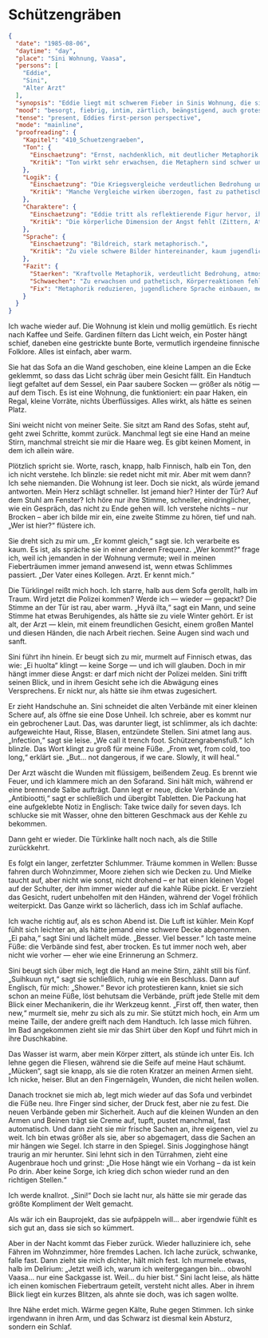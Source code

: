 # Schützengräben

```json
{
  "date": "1985-08-06",
  "daytime": "day",
  "place": "Sini Wohnung, Vaasa",
  "persons": [
    "Eddie",
    "Sini",
    "Alter Arzt"
  ],
  "synopsis": "Eddie liegt mit schwerem Fieber in Sinis Wohnung, die sie liebevoll beschreibt. Sini hat ihre Schichten getauscht und weicht nicht von Eddies Seite. Eddie halluziniert, missversteht Sinis Telefonat als Gespräch mit einer unsichtbaren Person. Ein alter Arzt kommt, diagnostiziert Schützengrabensfuß, reinigt und verbindet die Wunden neu. Eddie erhält Tabletten, schläft lange und träumt grotesk von Mielke. Am Abend fühlt sie sich besser, Sini wechselt die Verbände erneut und bringt sie unter die Dusche. Eddie deliriert noch einmal und schläft schließlich in Sinis Armen ein.",
  "mood": "besorgt, fiebrig, intim, zärtlich, beängstigend, auch grotesk",
  "tense": "present, Eddies first-person perspective",
  "mode": "mainline",
  "proofreading": {
    "Kapitel": "410_Schuetzengraeben",
    "Ton": {
      "Einschaetzung": "Ernst, nachdenklich, mit deutlicher Metaphorik. Eddie beschreibt ihre Lage in Kriegsbildern.",
      "Kritik": "Ton wirkt sehr erwachsen, die Metaphern sind schwer und literarisch. Gefahr: Verlust der jugendlichen Stimme."
    },
    "Logik": {
      "Einschaetzung": "Die Kriegsvergleiche verdeutlichen Bedrohung und Angst.",
      "Kritik": "Manche Vergleiche wirken überzogen, fast zu pathetisch für eine Jugendliche. Realitätsnähe leidet."
    },
    "Charaktere": {
      "Einschaetzung": "Eddie tritt als reflektierende Figur hervor, ihre Angst wird sichtbar.",
      "Kritik": "Die körperliche Dimension der Angst fehlt (Zittern, Atem, Herz). Stattdessen bleibt es bei Bildern und Gedanken."
    },
    "Sprache": {
      "Einschaetzung": "Bildreich, stark metaphorisch.",
      "Kritik": "Zu viele schwere Bilder hintereinander, kaum jugendliche Direktheit. Sprache wirkt eher literarisch als authentisch."
    },
    "Fazit": {
      "Staerken": "Kraftvolle Metaphorik, verdeutlicht Bedrohung, atmosphärisch dicht.",
      "Schwaechen": "Zu erwachsen und pathetisch, Körperreaktionen fehlen, Gefahr von Distanzierung.",
      "Fix": "Metaphorik reduzieren, jugendlichere Sprache einbauen, mehr unmittelbare körperliche Reaktionen zeigen."
    }
  }
}
```

Ich wache wieder auf. Die Wohnung ist klein und mollig gemütlich. Es riecht nach
Kaffee und Seife. Gardinen filtern das Licht weich, ein Poster hängt schief,
daneben eine gestrickte bunte Borte, vermutlich irgendeine finnische Folklore.
Alles ist einfach, aber warm.

Sie hat das Sofa an die Wand geschoben, eine kleine Lampen an die Ecke geklemmt,
so dass das Licht schräg über mein Gesicht fällt. Ein Handtuch liegt gefaltet
auf dem Sessel, ein Paar saubere Socken — größer als nötig — auf dem Tisch. Es
ist eine Wohnung, die funktioniert: ein paar Haken, ein Regal, kleine Vorräte,
nichts Überflüssiges. Alles wirkt, als hätte es seinen Platz.

Sini weicht nicht von meiner Seite. Sie sitzt am Rand des Sofas, steht auf, geht
zwei Schritte, kommt zurück. Manchmal legt sie eine Hand an meine Stirn,
manchmal streicht sie mir die Haare weg. Es gibt keinen Moment, in dem ich
allein wäre.

Plötzlich spricht sie. Worte, rasch, knapp, halb Finnisch, halb ein Ton, den ich
nicht verstehe. Ich blinzle: sie redet nicht mit mir. Aber mit wem dann? Ich
sehe niemanden. Die Wohnung ist leer. Doch sie nickt, als würde jemand
antworten. Mein Herz schlägt schneller. Ist jemand hier? Hinter der Tür? Auf dem
Stuhl am Fenster? Ich höre nur ihre Stimme, schneller, eindringlicher, wie ein
Gespräch, das nicht zu Ende gehen will. Ich verstehe nichts – nur Brocken – aber
ich bilde mir ein, eine zweite Stimme zu hören, tief und nah. „Wer ist hier?“
flüstere ich.

Sie dreht sich zu mir um. „Er kommt gleich,“ sagt sie. Ich verarbeite es kaum.
Es ist, als spräche sie in einer anderen Frequenz. „Wer kommt?“ frage ich, weil
ich jemanden in der Wohnung vermute; weil in meinen Fieberträumen immer jemand
anwesend ist, wenn etwas Schlimmes passiert. „Der Vater eines Kollegen. Arzt. Er
kennt mich.“

Die Türklingel reißt mich hoch. Ich starre, halb aus dem Sofa gerollt, halb im
Traum. Wird jetzt die Polizei kommen? Werde ich — wieder — gepackt? Die Stimme
an der Tür ist rau, aber warm. „Hyvä ilta,“ sagt ein Mann, und seine Stimme hat
etwas Beruhigendes, als hätte sie zu viele Winter gehört. Er ist alt, der Arzt —
klein, mit einem freundlichen Gesicht, einem großen Mantel und diesen Händen,
die nach Arbeit riechen. Seine Augen sind wach und sanft.

Sini führt ihn hinein. Er beugt sich zu mir, murmelt auf Finnisch etwas, das
wie: „Ei huolta“ klingt — keine Sorge — und ich will glauben. Doch in mir hängt
immer diese Angst: er darf mich nicht der Polizei melden. Sini trifft seinen
Blick, und in ihrem Gesicht sehe ich die Abwägung eines Versprechens. Er nickt
nur, als hätte sie ihm etwas zugesichert.

Er zieht Handschuhe an. Sini schneidet die alten Verbände mit einer kleinen
Schere auf, als öffne sie eine Dose Unheil. Ich schreie, aber es kommt nur ein
gebrochener Laut. Das, was darunter liegt, ist schlimmer, als ich dachte:
aufgeweichte Haut, Risse, Blasen, entzündete Stellen. Sini atmet lang aus.
„Infection,“ sagt sie leise. „We call it trench foot. Schützengrabensfuß.“ Ich
blinzle. Das Wort klingt zu groß für meine Füße. „From wet, from cold, too
long,“ erklärt sie. „But… not dangerous, if we care. Slowly, it will heal.“

Der Arzt wäscht die Wunden mit flüssigem, beißendem Zeug. Es brennt wie Feuer,
und ich klammere mich an den Sofarand. Sini hält mich, während er eine brennende
Salbe aufträgt. Dann legt er neue, dicke Verbände an. „Antibiootti,“ sagt er
schließlich und übergibt Tabletten. Die Packung hat eine aufgeklebte Notiz in
Englisch: Take twice daily for seven days. Ich schlucke sie mit Wasser, ohne den
bitteren Geschmack aus der Kehle zu bekommen.

Dann geht er wieder. Die Türklinke hallt noch nach, als die Stille zurückkehrt.

Es folgt ein langer, zerfetzter Schlummer. Träume kommen in Wellen: Busse fahren
durch Wohnzimmer, Moore ziehen sich wie Decken zu. Und Mielke taucht auf, aber
nicht wie sonst, nicht drohend – er hat einen kleinen Vogel auf der Schulter,
der ihm immer wieder auf die kahle Rübe pickt. Er verzieht das Gesicht, rudert
unbeholfen mit den Händen, während der Vogel fröhlich weiterpickt. Das Ganze
wirkt so lächerlich, dass ich im Schlaf auflache.

Ich wache richtig auf, als es schon Abend ist. Die Luft ist kühler. Mein Kopf
fühlt sich leichter an, als hätte jemand eine schwere Decke abgenommen. „Ei
paha,“ sagt Sini und lächelt müde. „Besser. Viel besser.“ Ich taste meine Füße:
die Verbände sind fest, aber trocken. Es tut immer noch weh, aber nicht wie
vorher — eher wie eine Erinnerung an Schmerz.

Sini beugt sich über mich, legt die Hand an meine Stirn, zählt still bis fünf.
„Suihkuun nyt,“ sagt sie schließlich, ruhig wie ein Beschluss. Dann auf
Englisch, für mich: „Shower.“ Bevor ich protestieren kann, kniet sie sich schon
an meine Füße, löst behutsam die Verbände, prüft jede Stelle mit dem Blick einer
Mechanikerin, die ihr Werkzeug kennt. „First off, then water, then new,“ murmelt
sie, mehr zu sich als zu mir. Sie stützt mich hoch, ein Arm um meine Taille, der
andere greift nach dem Handtuch. Ich lasse mich führen. Im Bad angekommen zieht
sie mir das Shirt über den Kopf und führt mich in ihre Duschkabine.

Das Wasser ist warm, aber mein Körper zittert, als stünde ich unter Eis. Ich
lehne gegen die Fliesen, während sie die Seife auf meine Haut schäumt. „Mücken“,
sagt sie knapp, als sie die roten Kratzer an meinen Armen sieht. Ich nicke,
heiser. Blut an den Fingernägeln, Wunden, die nicht heilen wollen.

Danach trocknet sie mich ab, legt mich wieder auf das Sofa und verbindet die
Füße neu. Ihre Finger sind sicher, der Druck fest, aber nie zu fest. Die neuen
Verbände geben mir Sicherheit. Auch auf die kleinen Wunden an den Armen und
Beinen trägt sie Creme auf, tupft, pustet manchmal, fast automatisch. Und dann
zieht sie mir frische Sachen an, ihre eigenen, viel zu weit. Ich bin etwas
größer als sie, aber so abgemagert, dass die Sachen an mir hängen wie Segel. Ich
starre in den Spiegel. Sinis Jogginghose hängt traurig an mir herunter. Sini
lehnt sich in den Türrahmen, zieht eine Augenbraue hoch und grinst: „Die Hose
hängt wie ein Vorhang – da ist kein Po drin. Aber keine Sorge, ich krieg dich
schon wieder rund an den richtigen Stellen.“

Ich werde knallrot. „Sini!“ Doch sie lacht nur, als hätte sie mir gerade das
größte Kompliment der Welt gemacht.

Als wär ich ein Bauprojekt, das sie aufpäppeln will… aber irgendwie fühlt es
sich gut an, dass sie sich so kümmert.

Aber in der Nacht kommt das Fieber zurück. Wieder halluziniere ich, sehe Fähren
im Wohnzimmer, höre fremdes Lachen. Ich lache zurück, schwanke, falle fast. Dann
zieht sie mich dichter, hält mich fest. Ich murmele etwas, halb im Delirium:
„Jetzt weiß ich, warum ich weitergegangen bin… obwohl Vaasa… nur eine Sackgasse
ist. Weil… du hier bist.“ Sini lacht leise, als hätte ich einen komischen
Fiebertraum geteilt, versteht nicht alles. Aber in ihrem Blick liegt ein kurzes
Blitzen, als ahnte sie doch, was ich sagen wollte.

Ihre Nähe erdet mich. Wärme gegen Kälte, Ruhe gegen Stimmen. Ich sinke
irgendwann in ihren Arm, und das Schwarz ist diesmal kein Absturz, sondern ein
Schlaf.
